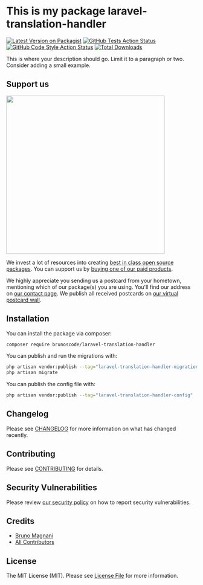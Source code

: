 # This is my package laravel-translation-handler

[![Latest Version on Packagist](https://img.shields.io/packagist/v/brunoscode/laravel-translation-handler.svg?style=flat-square)](https://packagist.org/packages/brunoscode/laravel-translation-handler)
[![GitHub Tests Action Status](https://img.shields.io/github/actions/workflow/status/brunoscode/laravel-translation-handler/run-tests.yml?branch=main&label=tests&style=flat-square)](https://github.com/brunoscode/laravel-translation-handler/actions?query=workflow%3Arun-tests+branch%3Amain)
[![GitHub Code Style Action Status](https://img.shields.io/github/actions/workflow/status/brunoscode/laravel-translation-handler/fix-php-code-style-issues.yml?branch=main&label=code%20style&style=flat-square)](https://github.com/brunoscode/laravel-translation-handler/actions?query=workflow%3A"Fix+PHP+code+style+issues"+branch%3Amain)
[![Total Downloads](https://img.shields.io/packagist/dt/brunoscode/laravel-translation-handler.svg?style=flat-square)](https://packagist.org/packages/brunoscode/laravel-translation-handler)

This is where your description should go. Limit it to a paragraph or two. Consider adding a small example.

## Support us

[<img src="https://github-ads.s3.eu-central-1.amazonaws.com/laravel-translation-handler.jpg?t=1" width="419px" />](https://spatie.be/github-ad-click/laravel-translation-handler)

We invest a lot of resources into creating [best in class open source packages](https://spatie.be/open-source). You can support us by [buying one of our paid products](https://spatie.be/open-source/support-us).

We highly appreciate you sending us a postcard from your hometown, mentioning which of our package(s) you are using. You'll find our address on [our contact page](https://spatie.be/about-us). We publish all received postcards on [our virtual postcard wall](https://spatie.be/open-source/postcards).

## Installation

You can install the package via composer:

```bash
composer require brunoscode/laravel-translation-handler
```

You can publish and run the migrations with:

```bash
php artisan vendor:publish --tag="laravel-translation-handler-migrations"
php artisan migrate
```

You can publish the config file with:

```bash
php artisan vendor:publish --tag="laravel-translation-handler-config"
```


## Changelog

Please see [CHANGELOG](CHANGELOG.md) for more information on what has changed recently.

## Contributing

Please see [CONTRIBUTING](CONTRIBUTING.md) for details.

## Security Vulnerabilities

Please review [our security policy](../../security/policy) on how to report security vulnerabilities.

## Credits

- [Bruno Magnani](https://github.com/BrunosCode)
- [All Contributors](../../contributors)

## License

The MIT License (MIT). Please see [License File](LICENSE.md) for more information.
